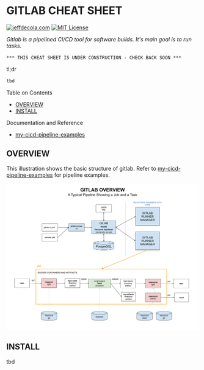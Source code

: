 # GITLAB CHEAT SHEET

[![jeffdecola.com](https://img.shields.io/badge/website-jeffdecola.com-blue)](https://jeffdecola.com)
[![MIT License](https://img.shields.io/:license-mit-blue.svg)](https://jeffdecola.mit-license.org)

_Gitlab is a pipelined CI/CD tool for software builds.
It's main goal is to run tasks._

```text
*** THIS CHEAT SHEET IS UNDER CONSTRUCTION - CHECK BACK SOON ***
```

tl;dr

```bash
tbd
```

Table on Contents

* [OVERVIEW](https://github.com/JeffDeCola/my-cheat-sheets/blob/master/software/operations/continuous-integration-continuous-deployment/gitlab-cheat-sheet/README.md#overview)
* [INSTALL](https://github.com/JeffDeCola/my-cheat-sheets/blob/master/software/operations/continuous-integration-continuous-deployment/gitlab-cheat-sheet/README.md#install)

Documentation and Reference

* [my-cicd-pipeline-examples](https://github.com/JeffDeCola/my-cicd-pipeline-examples)

## OVERVIEW

This illustration shows the basic structure of gitlab. Refer to
[my-cicd-pipeline-examples](https://github.com/JeffDeCola/my-cicd-pipeline-examples)
for pipeline examples.

![IMAGE - gitlab overview - IMAGE](../../../../docs/pics/software/operations/gitlab-overview.svg)

## INSTALL

tbd
